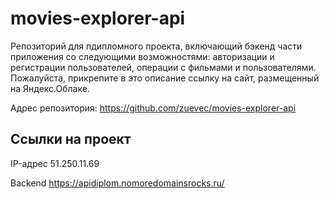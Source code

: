 # movies-explorer-api

Репозиторий для пдипломного проекта, включающий бэкенд части приложения со следующими возможностями: авторизации и регистрации пользователей, операции с фильмами и пользователями.   
Пожалуйста, прикрепите в это описание ссылку на сайт, размещенный на Яндекс.Облаке.

Адрес репозитория: https://github.com/zuevec/movies-explorer-api

## Ссылки на проект

IP-адрес 51.250.11.69

Backend https://apidiplom.nomoredomainsrocks.ru/
